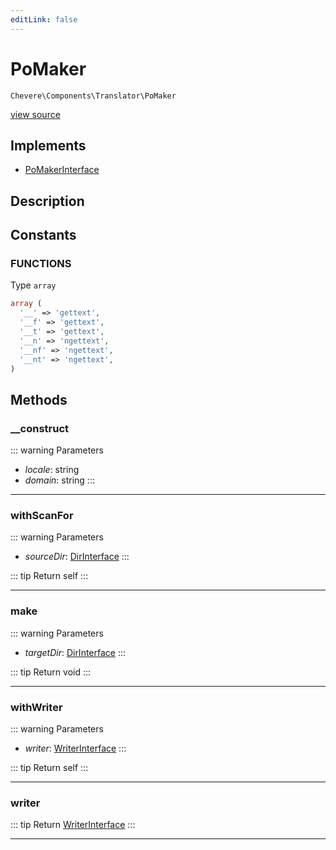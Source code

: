 ```yaml
---
editLink: false
---
```


# PoMaker

`Chevere\Components\Translator\PoMaker`

[view source](https://github.com/chevere/chevere/blob/master/src/Chevere/Components/Translator/PoMaker.php)

## Implements

- [PoMakerInterface](../../Interfaces/Translator/PoMakerInterface.md)

## Description



## Constants

### FUNCTIONS

Type `array`

```php
array (
  '__' => 'gettext',
  '__f' => 'gettext',
  '__t' => 'gettext',
  '__n' => 'ngettext',
  '__nf' => 'ngettext',
  '__nt' => 'ngettext',
)
```

## Methods

### __construct

::: warning Parameters
- *locale*: string
- *domain*: string
:::

---

### withScanFor

::: warning Parameters
- *sourceDir*: [DirInterface](../../Interfaces/Filesystem/DirInterface.md)
:::

::: tip Return
self
:::

---

### make

::: warning Parameters
- *targetDir*: [DirInterface](../../Interfaces/Filesystem/DirInterface.md)
:::

::: tip Return
void
:::

---

### withWriter

::: warning Parameters
- *writer*: [WriterInterface](../../Interfaces/Writer/WriterInterface.md)
:::

::: tip Return
self
:::

---

### writer

::: tip Return
[WriterInterface](../../Interfaces/Writer/WriterInterface.md)
:::

---

